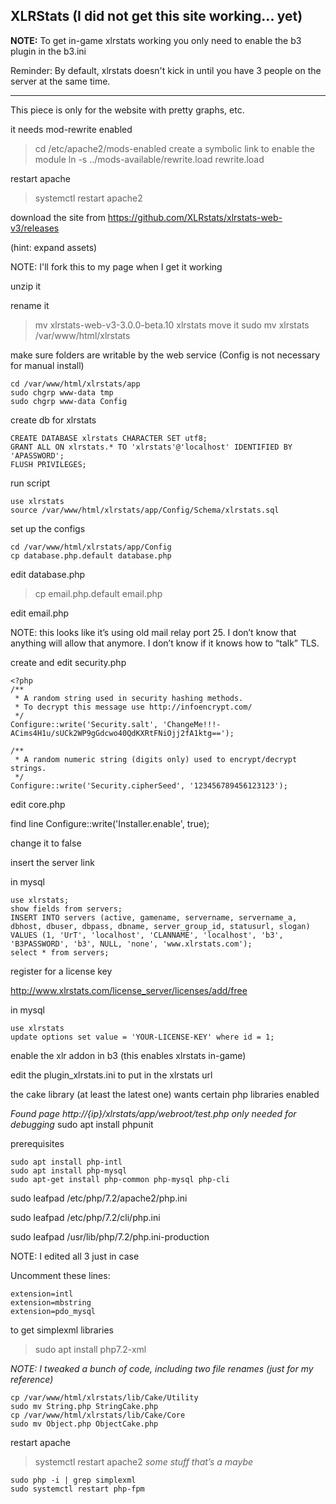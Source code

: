 
## XLRStats (I did not get this site working... yet)

**NOTE:** To get in-game xlrstats working you only need to enable the b3 plugin in the b3.ini

Reminder: By default, xlrstats doesn't kick in until you have 3 people on the server at the same time.

-----

This piece is only for the website with pretty graphs, etc.


it needs mod-rewrite enabled
> cd /etc/apache2/mods-enabled
create a symbolic link to enable the module
> ln -s ../mods-available/rewrite.load rewrite.load

restart apache
> systemctl restart apache2

download the site from https://github.com/XLRstats/xlrstats-web-v3/releases

(hint: expand assets)

NOTE: I'll fork this to my page when I get it working

unzip it

rename it
> mv xlrstats-web-v3-3.0.0-beta.10 xlrstats
move it
> sudo mv xlrstats /var/www/html/xlrstats

make sure folders are writable by the web service (Config is not necessary for manual install)
```
cd /var/www/html/xlrstats/app
sudo chgrp www-data tmp
sudo chgrp www-data Config
```

create db for xlrstats 
```
CREATE DATABASE xlrstats CHARACTER SET utf8;
GRANT ALL ON xlrstats.* TO 'xlrstats'@'localhost' IDENTIFIED BY 'APASSWORD';
FLUSH PRIVILEGES;
```

run script
```
use xlrstats
source /var/www/html/xlrstats/app/Config/Schema/xlrstats.sql
```

set up the configs
```
cd /var/www/html/xlrstats/app/Config
cp database.php.default database.php
```

edit database.php
> cp email.php.default email.php

edit email.php

NOTE: this looks like it’s using old mail relay port 25. I don’t know that anything will allow that anymore. I don’t know if it knows how to “talk” TLS.

create and edit security.php
```
<?php
/**
 * A random string used in security hashing methods.
 * To decrypt this message use http://infoencrypt.com/
 */
Configure::write('Security.salt', 'ChangeMe!!!-ACims4H1u/sUCk2WP9gGdcwo40QdKXRtFNiOjj2fA1ktg==');

/**
 * A random numeric string (digits only) used to encrypt/decrypt strings.
 */
Configure::write('Security.cipherSeed', '123456789456123123');
```


edit core.php

find line Configure::write('Installer.enable', true);

change it to false

insert the server link

in mysql
```
use xlrstats;
show fields from servers;
INSERT INTO servers (active, gamename, servername, servername_a, dbhost, dbuser, dbpass, dbname, server_group_id, statusurl, slogan)
VALUES (1, 'UrT', 'localhost', 'CLANNAME', 'localhost', 'b3', 'B3PASSWORD', 'b3', NULL, 'none', 'www.xlrstats.com');
select * from servers;
```

register for a license key

http://www.xlrstats.com/license_server/licenses/add/free

in mysql
```
use xlrstats
update options set value = 'YOUR-LICENSE-KEY' where id = 1;
```

enable the xlr addon in b3 (this enables xlrstats in-game)

edit the plugin_xlrstats.ini to put in the xlrstats url


the cake library (at least the latest one) wants certain php libraries enabled

*Found page http://{ip}/xlrstats/app/webroot/test.php*
*only needed for debugging*
sudo apt install phpunit

prerequisites
```
sudo apt install php-intl
sudo apt install php-mysql
sudo apt-get install php-common php-mysql php-cli
```

sudo leafpad /etc/php/7.2/apache2/php.ini

sudo leafpad /etc/php/7.2/cli/php.ini

sudo leafpad /usr/lib/php/7.2/php.ini-production

NOTE: I edited all 3 just in case

Uncomment these lines:
```
extension=intl
extension=mbstring
extension=pdo_mysql
```

to get simplexml libraries
> sudo apt install php7.2-xml


*NOTE: I tweaked a bunch of code, including two file renames
(just for my reference)*
```
cp /var/www/html/xlrstats/lib/Cake/Utility
sudo mv String.php StringCake.php
cp /var/www/html/xlrstats/lib/Cake/Core
sudo mv Object.php ObjectCake.php
```

restart apache
> systemctl restart apache2
*some stuff that’s a maybe*
```
sudo php -i | grep simplexml
sudo systemctl restart php-fpm
```

